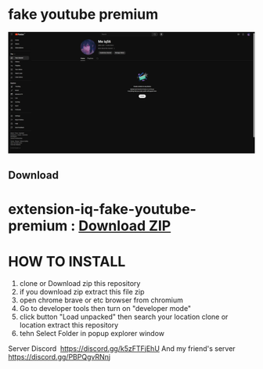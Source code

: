 # fake youtube premium

![fake-youtube.premium](./docs/screenshot1.png)

##  Download 
 #  extension-iq-fake-youtube-premium : [Download ZIP](https://github.com/Meiq56/extension-iq-fake-youtube-premium/archive/refs/heads/main.zip)

# HOW TO INSTALL
1. clone or Download zip this repository
2. if you download zip extract this file zip
3. open chrome brave or etc browser from chromium
4. Go to developer tools then turn on "developer mode"
5. click button "Load unpacked" then search your location clone or location extract this repository
6. tehn Select Folder in popup explorer window

 Server Discord 󠁛󠀣󠁢󠀲󠀹󠀰󠀹󠀰󠀬󠀣󠀸󠀳󠁣󠀷󠀸󠁤󠁝 https://discord.gg/k5zFTFjEhU
 And my friend's server https://discord.gg/PBPQgvRNnj
